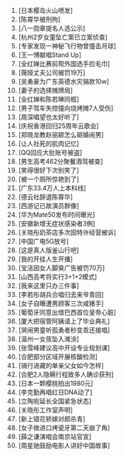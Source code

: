 
1. [日本樱岛火山喷发]
1. [陈霄华被刑拘]
1. [八一勋章提名人选公示]
1. [杭州2岁女童坠亡案已立案侦查]
1. [专家发现一神秘飞行物曾撞击月球]
1. [王一博献唱Stand Up]
1. [全红婵比赛前帮外国选手捡毛巾]
1. [薇娅丈夫公司被罚19万]
1. [吴勇豪为广东英德水灾捐款10w]
1. [妻子的选择摊牌局]
1. [全红婵和陈若琳同框]
1. [男子驾车失控撞向烧烤摊7人受伤]
1. [周深唱望也太好听了]
1. [庆祝香港回归25周年云歌会]
1. [郑晓龙教赵丽颖怎么砸婚闹男]
1. [让人社死的肌肉记忆]
1. [QQ回应大批账号被盗]
1. [男生高考462分聚餐酒驾被查]
1. [笑得很好下次别笑了]
1. [被一个厕所惊艳到了]
1. [广东33.4万人上本科线]
1. [德云社辞退陈霄华]
1. [西游记已故演员群像]
1. [华为Mate50发布时间曝光]
1. [安徽新增无症状感染者3例]
1. [关晓彤奶茶店多次因特许经营被诉]
1. [中国广电5G放号]
1. [这是真人版釜山行吧]
1. [我的开挂人生开播]
1. [宝洁因女人脚臭广告被罚70万]
1. [山西高考将实行3+1+2模式]
1. [我来这里只办三件事]
1. [李若彤胡兵合唱归去来爷青回]
1. [女子自曝遭男顾客三次咸猪手]
1. [葡萄牙同意出借巴西首位皇帝心脏]
1. [厦大把宿管阿姨请上了毕业典礼]
1. [哭闹男童听孤勇者秒变乖还接唱]
1. [温州一女孩坠入滩涂]
1. [张雪峰建议高中开设专业规划课]
1. [合肥部分区域开展核酸检测]
1. [骑行进藏的单亲父女如今怎样]
1. [合肥2人隐瞒行程致多人确诊获刑]
1. [日本一颗樱桃拍出1980元]
1. [李克勤再唱红日DNA动了]
1. [立陶宛延长全国紧急状态]
1. [关晓彤工作室声明]
1. [新上错花轿嫁对郎杀青]
1. [女子做进口烤瓷牙第二天崩了角]
1. [薛之谦演唱会南京站官宣]
1. [周星驰鼓励电影人讲好中国故事]